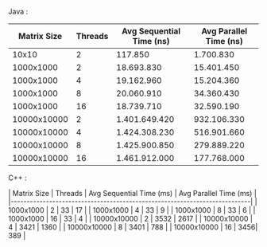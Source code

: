 Java : 

| Matrix Size | Threads | Avg Sequential Time (ns) | Avg Parallel Time (ns) |
|-------------|---------|--------------------------|------------------------|
| 10x10       | 2       | 117.850                   | 1.700.830                |
| 1000x1000   | 2       | 18.693.830                 | 15.401.450               |
| 1000x1000   | 4       | 19.162.960                 | 15.204.360               |
| 1000x1000   | 8       | 20.060.910                 | 34.360.430               |
| 1000x1000   | 16      | 18.739.710                 | 32.590.190               |
| 10000x10000 | 2       | 1.401.649.420               | 932.106.330              |
| 10000x10000 | 4       | 1.424.308.230               | 516.901.660              |
| 10000x10000 | 8       | 1.425.900.850               | 279.889.220              |
| 10000x10000 | 16      | 1.461.912.000               | 177.768.000              |

C++ : 

| Matrix Size | Threads | Avg Sequential Time (ms) | Avg Parallel Time (ms) |
|---------------------------------------------------------------------------|
| 1000x1000 | 2 | 33 | 17                                                   |
| 1000x1000 | 4 | 33 | 9                                                    |
| 1000x1000 | 8 | 33 | 6                                                    |
| 1000x1000 | 16 | 33 | 4                                                   |
| 10000x10000 | 2 | 3532 | 2617                                             |
| 10000x10000 | 4 | 3421 | 1360                                             |
| 10000x10000 | 8 | 3401 | 788                                              |
| 10000x10000 | 16 | 3456| 389                                              |




